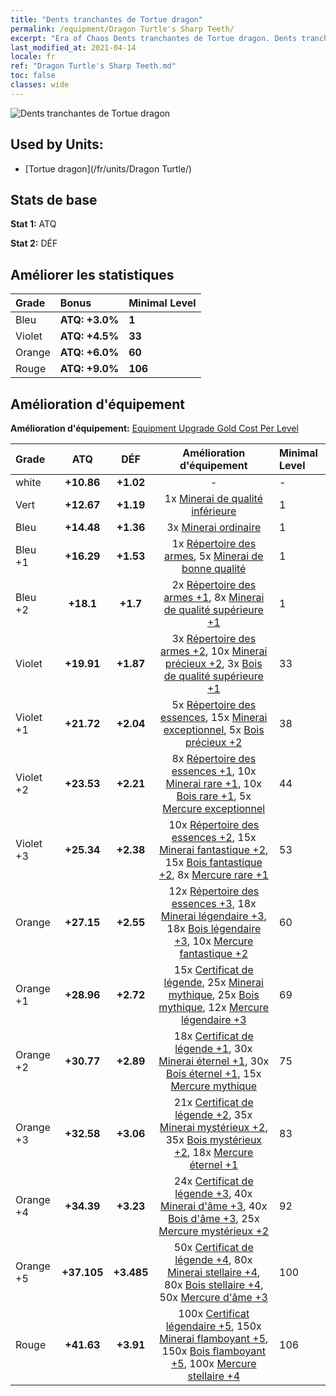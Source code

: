 ```yaml
---
title: "Dents tranchantes de Tortue dragon"
permalink: /equipment/Dragon Turtle's Sharp Teeth/
excerpt: "Era of Chaos Dents tranchantes de Tortue dragon. Dents tranchantes de Tortue dragon"
last_modified_at: 2021-04-14
locale: fr
ref: "Dragon Turtle's Sharp Teeth.md"
toc: false
classes: wide
---
```


  ![Dents tranchantes de Tortue dragon](/images/e/e_99061.png)

## Used by Units:

* [Tortue dragon](/fr/units/Dragon Turtle/) 


## Stats de base
 **Stat 1:** ATQ

 **Stat 2:** DÉF

## Améliorer les statistiques

  |     Grade    |   Bonus | Minimal Level | 
  |:-------------|:--------|:--------------| 
  | Bleu | **ATQ: +3.0%** | **1** | 
  | Violet | **ATQ: +4.5%** | **33** | 
  | Orange | **ATQ: +6.0%** | **60** | 
  | Rouge | **ATQ: +9.0%** | **106** | 


## Amélioration d'équipement
 **Amélioration d'équipement:** [Equipment Upgrade Gold Cost Per Level](/equipment/EquipmentUpgradeCostPerLevel/) 

  |          Grade      | ATQ | DÉF | Amélioration d'équipement | Minimal Level |
  |:--------------------|:---------:|:---------:|:----------------:|:--------------|
  | white | **+10.86** | **+1.02** | - | - |
  | Vert | **+12.67** | **+1.19** | 1x [Minerai de qualité inférieure](/fr/Items/mat_1/) | 1 |
  | Bleu | **+14.48** | **+1.36** | 3x [Minerai ordinaire](/fr/Items/mat_6/) | 1 |
  | Bleu +1 | **+16.29** | **+1.53** | 1x [Répertoire des armes](/fr/Items/mat_18/), 5x [Minerai de bonne qualité](/fr/Items/mat_12/) | 1 |
  | Bleu +2 | **+18.1** | **+1.7** | 2x [Répertoire des armes +1](/fr/Items/mat_25/), 8x [Minerai de qualité supérieure +1](/fr/Items/mat_19/) | 1 |
  | Violet | **+19.91** | **+1.87** | 3x [Répertoire des armes +2](/fr/Items/mat_32/), 10x [Minerai précieux +2](/fr/Items/mat_26/), 3x [Bois de qualité supérieure +1](/fr/Items/mat_20/) | 33 |
  | Violet +1 | **+21.72** | **+2.04** | 5x [Répertoire des essences](/fr/Items/mat_39/), 15x [Minerai exceptionnel](/fr/Items/mat_33/), 5x [Bois précieux +2](/fr/Items/mat_27/) | 38 |
  | Violet +2 | **+23.53** | **+2.21** | 8x [Répertoire des essences +1](/fr/Items/mat_46/), 10x [Minerai rare +1](/fr/Items/mat_40/), 10x [Bois rare +1](/fr/Items/mat_41/), 5x [Mercure exceptionnel](/fr/Items/mat_35/) | 44 |
  | Violet +3 | **+25.34** | **+2.38** | 10x [Répertoire des essences +2](/fr/Items/mat_53/), 15x [Minerai fantastique +2](/fr/Items/mat_47/), 15x [Bois fantastique +2](/fr/Items/mat_48/), 8x [Mercure rare +1](/fr/Items/mat_42/) | 53 |
  | Orange | **+27.15** | **+2.55** | 12x [Répertoire des essences +3](/fr/Items/mat_60/), 18x [Minerai légendaire +3](/fr/Items/mat_54/), 18x [Bois légendaire +3](/fr/Items/mat_55/), 10x [Mercure fantastique +2](/fr/Items/mat_49/) | 60 |
  | Orange +1 | **+28.96** | **+2.72** | 15x [Certificat de légende](/fr/Items/mat_67/), 25x [Minerai mythique](/fr/Items/mat_61/), 25x [Bois mythique](/fr/Items/mat_62/), 12x [Mercure légendaire +3](/fr/Items/mat_56/) | 69 |
  | Orange +2 | **+30.77** | **+2.89** | 18x [Certificat de légende +1](/fr/Items/mat_74/), 30x [Minerai éternel +1](/fr/Items/mat_68/), 30x [Bois éternel +1](/fr/Items/mat_69/), 15x [Mercure mythique](/fr/Items/mat_63/) | 75 |
  | Orange +3 | **+32.58** | **+3.06** | 21x [Certificat de légende +2](/fr/Items/mat_81/), 35x [Minerai mystérieux +2](/fr/Items/mat_75/), 35x [Bois mystérieux +2](/fr/Items/mat_76/), 18x [Mercure éternel +1](/fr/Items/mat_70/) | 83 |
  | Orange +4 | **+34.39** | **+3.23** | 24x [Certificat de légende +3](/fr/Items/mat_88/), 40x [Minerai d'âme +3](/fr/Items/mat_82/), 40x [Bois d'âme +3](/fr/Items/mat_83/), 25x [Mercure mystérieux +2](/fr/Items/mat_77/) | 92 |
  | Orange +5 | **+37.105** | **+3.485** | 50x [Certificat de légende +4](/fr/Items/mat_95/), 80x [Minerai stellaire +4](/fr/Items/mat_89/), 80x [Bois stellaire +4](/fr/Items/mat_90/), 50x [Mercure d'âme +3](/fr/Items/mat_84/) | 100 |
  | Rouge | **+41.63** | **+3.91** | 100x [Certificat légendaire +5](/fr/Items/mat_102/), 150x [Minerai flamboyant +5](/fr/Items/mat_96/), 150x [Bois flamboyant +5](/fr/Items/mat_97/), 100x [Mercure stellaire +4](/fr/Items/mat_91/) | 106 |

